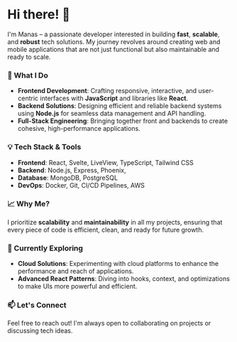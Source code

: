 # Hi there! 👋

I'm Manas – a passionate developer interested in building **fast**, **scalable**, and **robust** tech solutions. My journey revolves around creating web and mobile applications that are not just functional but also maintainable and ready to scale.

### 🚀 What I Do
- **Frontend Development**: Crafting responsive, interactive, and user-centric interfaces with **JavaScript** and libraries like **React**.
- **Backend Solutions**: Designing efficient and reliable backend systems using **Node.js** for seamless data management and API handling.
- **Full-Stack Engineering**: Bringing together front and backends to create cohesive, high-performance applications.

### 💡 Tech Stack & Tools
- **Frontend**: React, Svelte, LiveView, TypeScript, Tailwind CSS
- **Backend**: Node.js, Express, Phoenix, 
- **Database**: MongoDB, PostgreSQL
- **DevOps**: Docker, Git, CI/CD Pipelines, AWS

### 📈 Why Me?
I prioritize **scalability** and **maintainability** in all my projects, ensuring that every piece of code is efficient, clean, and ready for future growth.

### 🌱 Currently Exploring
- **Cloud Solutions**: Experimenting with cloud platforms to enhance the performance and reach of applications.
- **Advanced React Patterns**: Diving into hooks, context, and optimizations to make UIs more powerful and efficient.

### 📫 Let's Connect
Feel free to reach out! I'm always open to collaborating on projects or discussing tech ideas.
